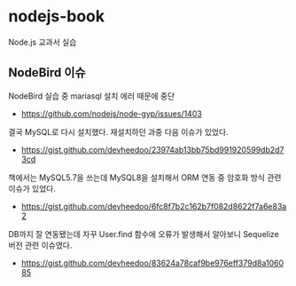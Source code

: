 # nodejs-book
 Node.js 교과서 실습

## NodeBird 이슈

NodeBird 실습 중 mariasql 설치 에러 때문에 중단

- https://github.com/nodejs/node-gyp/issues/1403

결국 MySQL로 다시 설치했다. 재설치하던 과중 다음 이슈가 있었다.

- https://gist.github.com/devheedoo/23974ab13bb75bd991920599db2d73cd

책에서는 MySQL5.7을 쓰는데 MySQL8을 설치해서 ORM 연동 중 암호화 방식 관련 이슈가 있었다.

- https://gist.github.com/devheedoo/6fc8f7b2c162b7f082d8622f7a6e83a2

DB까지 잘 연동됐는데 자꾸 User.find 함수에 오류가 발생해서 알아보니 Sequelize 버전 관련 이슈였다.

- https://gist.github.com/devheedoo/83624a78caf9be976eff379d8a106085
